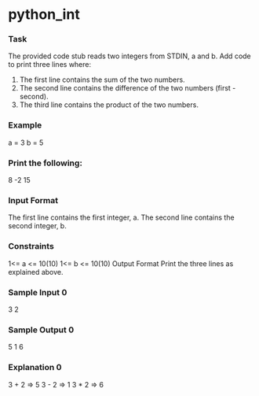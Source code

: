 # python_int


### Task 

The provided code stub reads two integers from STDIN, a and b. Add code to print three lines where:
1. The first line contains the sum of the two numbers.
2. The second line contains the difference of the two numbers (first - second).
3. The third line contains the product of the two numbers.

### Example 

a = 3
b = 5

### Print the following:
8
-2
15

### Input Format

The first line contains the first integer, a. 
The second line contains the second integer, b.

### Constraints

1<= a <= 10(10) 
1<= b <= 10(10) 
Output Format
Print the three lines as explained above.

### Sample Input 0

3
2

### Sample Output 0

5
1
6

### Explanation 0

3 + 2 => 5
3 - 2 => 1
3 * 2 => 6
 